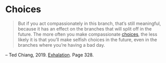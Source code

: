 # Choices

> But if you act compassionately in this branch,
> that’s still meaningful, because it has an effect
> on the branches that will split off in the future.
> The more often you make compassionate [choices](san-diego.md),
> the less likely it is that you’ll make selfish 
> choices in the future, even in the branches where 
> you’re having a bad day.

– Ted Chiang, 2019. [Exhalation](https://www.overdrive.com/search?q=80B8C36B-D9E5-4278-B94F-5403F2DCB583). Page 328.
